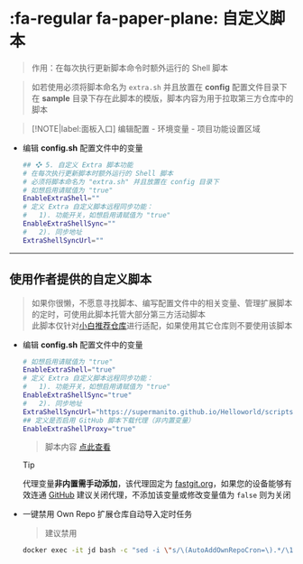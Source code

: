 # :fa-regular fa-paper-plane: 自定义脚本
> 作用：在每次执行更新脚本命令时额外运行的 Shell 脚本

> 如若使用必须将脚本命名为 `extra.sh` 并且放置在 **config** 配置文件目录下\
> 在 **sample** 目录下存在此脚本的模版，脚本内容为用于拉取第三方仓库中的脚本

> [!NOTE|label:面板入口]
> 编辑配置 - 环境变量 - 项目功能设置区域

- 编辑 **config.sh** 配置文件中的变量

    ```bash
    ## ❖ 5. 自定义 Extra 脚本功能
    # 在每次执行更新脚本时额外运行的 Shell 脚本
    # 必须将脚本命名为 "extra.sh" 并且放置在 config 目录下
    # 如想启用请赋值为 "true"
    EnableExtraShell=""
    # 定义 Extra 自定义脚本远程同步功能：
    #   1). 功能开关，如想启用请赋值为 "true"
    EnableExtraShellSync=""
    #   2). 同步地址
    ExtraShellSyncUrl=""
    ```

***

## 使用作者提供的自定义脚本 <!-- {docsify-ignore} -->
> 如果你很懒，不愿意寻找脚本、编写配置文件中的相关变量、管理扩展脚本的定时，可使用此脚本托管大部分第三方活动脚本\
> 此脚本仅针对[小白推荐仓库](./pages/config/主要仓库?id=推荐配置)进行适配，如果使用其它仓库则不要使用该脚本

- 编辑 **config.sh** 配置文件中的变量

    ```bash
    # 如想启用请赋值为 "true"
    EnableExtraShell="true"
    # 定义 Extra 自定义脚本远程同步功能：
    #   1). 功能开关，如想启用请赋值为 "true"
    EnableExtraShellSync="true"
    #   2). 同步地址
    ExtraShellSyncUrl="https://supermanito.github.io/Helloworld/scripts/extra.sh"
    ## 定义是否启用 GitHub 脚本下载代理（非内置变量）
    EnableExtraShellProxy="true"
    ```
    > 脚本内容 [点此查看](https://supermanito.github.io/Helloworld/scripts/extra.sh)

    > [!TIP]
    > 代理变量**非内置需手动添加**，该代理固定为 [fastgit.org](https://fastgit.org)，如果您的设备能够有效连通 [GitHub](https://github.com) 建议关闭代理，不添加该变量或修改变量值为 `false` 则为关闭

- 一键禁用 Own Repo 扩展仓库自动导入定时任务
 
    > 建议禁用

    ```bash
    docker exec -it jd bash -c "sed -i \"s/\(AutoAddOwnRepoCron=\).*/\1\\"false\\"/; s/\(AutoDelOwnRepoCron=\).*/\1\\"false\\"/\" config/config.sh"
    ```